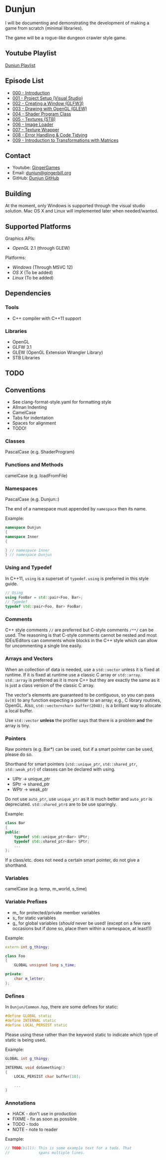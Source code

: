 # Dunjun #

I will be documenting and demonstrating the development of making a game from scratch (minimal libraries).

The game will be a rogue-like dungeon crawler style game.


## Youtube Playlist ##

[Dunjun Playlist](https://www.youtube.com/playlist?list=PL93bFkoCMJslJJb15oQddnmABNUl6iz8e)


## Episode List ##

* [000 - Introduction](https://www.youtube.com/watch?v=fRUYl6_5m3o&index=1&list=PL93bFkoCMJslJJb15oQddnmABNUl6iz8e)
* [001 - Project Setup (Visual Studio)](https://www.youtube.com/watch?v=Vzve8VOn8qA&index=2&list=PL93bFkoCMJslJJb15oQddnmABNUl6iz8e)
* [002 - Creating a Window (GLFW3)](https://www.youtube.com/watch?v=LNxpDcRs8Zg&list=PL93bFkoCMJslJJb15oQddnmABNUl6iz8e&index=3)
* [003 - Drawing with OpenGL (GLEW)](https://www.youtube.com/watch?v=42x_p1PeecU)
* [004 - Shader Program Class](https://www.youtube.com/watch?v=fLSLJ66AEOU)
* [005 - Textures (STB)](https://www.youtube.com/watch?v=eiz7ZZBtUA0)
* [006 - Image Loader](https://www.youtube.com/watch?v=Wl0jh_CBT8w)
* [007 - Texture Wrapper](https://www.youtube.com/watch?v=2i2jX4yb8sI)
* [008 - Error Handling & Code Tidying](https://www.youtube.com/watch?v=jUUGEFV7rk0)
* [009 - Introduction to Transformations with Matrices](https://www.youtube.com/watch?v=imjaU0gO1vY)

## Contact ##

* Youtube: [GingerGames](https://youtube.com/c/GingerGames)
* Email: dunjun@gingerbill.org
* GitHub: [Dunjun GitHub](https://github.com/gingerBill/Dunjun)

## Building ##

At the moment, only Windows is supported through the visual studio solution. Mac OS X and Linux will implemented later when needed/wanted.

## Supported Platforms ##

Graphics APIs:

* *OpenGL* 2.1 (through GLEW)

Platforms:

* *Windows* (Through MSVC 12)
* *OS X* (To be added)
* *Linux* (To be added)

## Dependencies ##

### Tools ###
* C++ compiler with C++11 support

### Libraries ###
* OpenGL
* GLFW 3.1
* GLEW (OpenGL Extension Wrangler Library)
* STB Libraries

## TODO ##


## Conventions ##

* See clang-format-style.yaml for formatting style
* Allman Indenting
* CamelCase
* Tabs for indentation
* Spaces for alignment
* TODO!

### Classes ###
PascalCase (e.g. ShaderProgram)

### Functions and Methods ###
camelCase (e.g. loadFromFile)

### Namespaces ###
PascalCase (e.g. Dunjun::)

The end of a namespace must appended by `namespace` then its name.

Example:

```c++
namespace Dunjun
{
namespace Inner
{

} // namespace Inner
} // namespace Dunjun
```


### Using and Typedef ###
In C++11, `using` is a superset of `typedef`. `using` is preferred in this style guide.

```c++
// Using
using FooBar = std::pair<Foo, Bar>;
// Typedef
typedef std::pair<Foo, Bar> FooBar;
```

### Comments ###
C++ style comments `//` are preferred but C-style comments `/**/` can be used. The reasoning is that C-style comments cannot be nested and most IDEs/Editors can comments whole blocks in the C++ style which can allow for uncommenting a single line easily.

### Arrays and Vectors ###
When an collection of data is needed, use a `std::vector` unless it is fixed at runtime. If it is fixed at runtime use a classic C array or `std::array`. `std::array` is preferred as it is more C++ but they are exactly the same as it is just a class version of the classic C array.

The vector's elements are guaranteed to be contiguous, so you can pass `&v[0]` to any function expecting a pointer to an array; e.g., C library routines, OpenGL. Also, `std::vector<char> buffer(2048);` is a brilliant way to allocate a local buffer.

Use `std::vector` **unless** the profiler says that there is a problem **and** the array is tiny.

### Pointers ###
Raw pointers (e.g. Bar*) can be used, but if a smart pointer can be used, please do so.

Shorthand for smart pointers (`std::unique_ptr`, `std::shared_ptr`, `std::weak_ptr`) of classes can be declared with using.

* UPtr -> unique_ptr
* SPtr -> shared_ptr
* WPtr -> weak_ptr

Do not use `auto_ptr`, use `unique_ptr` as it is much better and `auto_ptr` is depreciated.
`std::shared_ptr`s are to be use sparingly.

Example:

```c++
class Bar
{
public:
	typedef std::unique_ptr<Bar> UPtr;
	typedef std::shared_ptr<Bar> SPtr;
	...
};
```

If a class/etc. does not need a certain smart pointer, do not give a shorthand.

### Variables ###
camelCase (e.g. temp, m_world, s_time)

### Variable Prefixes ###
* m_ for protected/private member variables
* s_ for static variables
* g_ for global variables (*should* never be used! (except on a few rare occasions but if done so, place them within a namespace, at least!))


Example:

```c++
extern int g_thingy;

class Foo
{
	GLOBAL unsigned long s_time;

private:
	char m_letter;
};
```


### Defines ###
In `Dunjun/Common.hpp`, there are some defines for static:

```c++
#define GLOBAL static
#define INTERNAL static
#define LOCAL_PERSIST static
```

Please using these rather than the keyword static to indicate which type of static is being used.

Example:

```c++
GLOBAL int g_thingy;

INTERNAL void doSomething()
{
	LOCAL_PERSIST char buffer[10];

	...
}
```

### Annotations ###

* HACK  - don't use in production
* FIXME - fix as soon as possible
* TODO  - todo
* NOTE  - note to reader

Example:

```c++
// TODO(bill): This is some example text for a todo. That
//             spans multiple lines.

```
